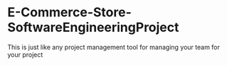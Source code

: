 # E-Commerce-Store-SoftwareEngineeringProject
This is just like any project management tool for managing your team for your project
